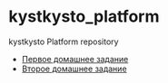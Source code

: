 # kystkysto_platform
kystkysto Platform repository
- [Первое домашнее задание](kubernetes-intro/README.md)
- [Второе домашнее задание](kubernetes-controllers/README.md)